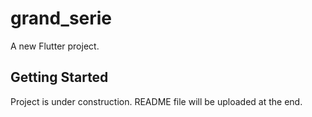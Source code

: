 # grand_serie

A new Flutter project.

## Getting Started

Project is under construction. README file will be uploaded at the end.
